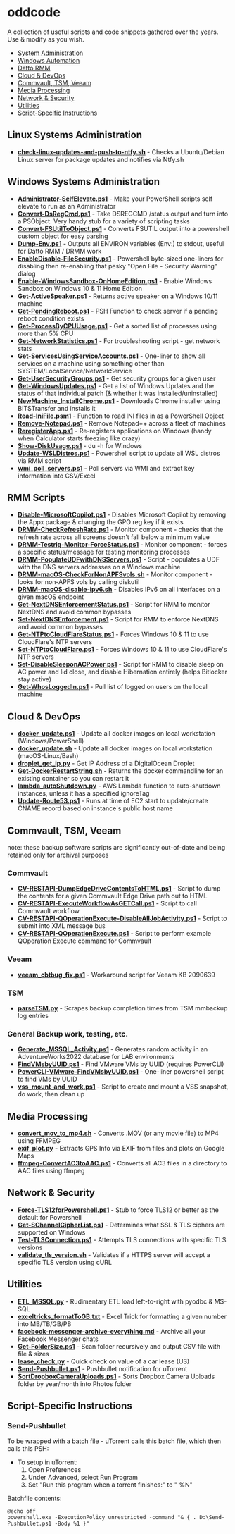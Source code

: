 # oddcode

A collection of useful scripts and code snippets gathered over the years.
Use & modify as you wish.

- [System Administration](#system-administration)
- [Windows Automation](#windows-automation)
- [Datto RMM](#datto-rmm)
- [Cloud & DevOps](#cloud--devops)
- [Commvault, TSM, Veeam](#commvault)
- [Media Processing](#media-processing)
- [Network & Security](#network--security)
- [Utilities](#utilities)
- [Script-Specific Instructions](#script-specific-instructions)

## Linux Systems Administration

* **[check-linux-updates-and-push-to-ntfy.sh](Linux_Systems_Administration/check-linux-updates-and-push-to-ntfy.sh)** - Checks a Ubuntu/Debian Linux server for package updates and notifies via Ntfy.sh

## Windows Systems Administration

* **[Administrator-SelfElevate.ps1](Windows_Systems_Administration/Administrator-SelfElevate.ps1)** - Make your PowerShell scripts self elevate to run as an Administrator
* **[Convert-DsRegCmd.ps1](Windows_Systems_Administration/Convert-DsRegCmd.ps1)** - Take DSREGCMD /status output and turn into a PSObject. Very handy stub for a variety of scripting tasks
* **[Convert-FSUtilToObject.ps1](Windows_Systems_Administration/Convert-FSUtilToObject.ps1)** - Converts FSUTIL output into a powershell custom object for easy parsing
* **[Dump-Env.ps1](Windows_Systems_Administration/Dump-Env.ps1)** - Outputs all ENVIRON variables (Env:) to stdout, useful for Datto RMM / DRMM work
* **[EnableDisable-FileSecurity.ps1](Windows_Systems_Administration/EnableDisable-FileSecurity.ps1)** - Powershell byte-sized one-liners for disabling then re-enabling that pesky "Open File - Security Warning" dialog
* **[Enable-WindowsSandbox-OnHomeEdition.ps1](Windows_Systems_Administration/Enable-WindowsSandbox-OnHomeEdition.ps1)** - Enable Windows Sandbox on Windows 10 & 11 Home Edition
* **[Get-ActiveSpeaker.ps1](Windows_Systems_Administration/Get-ActiveSpeaker.ps1)** - Returns active speaker on a Windows 10/11 machine
* **[Get-PendingReboot.ps1](Windows_Systems_Administration/Get-PendingReboot.ps1)** - PSH Function to check server if a pending reboot condition exists
* **[Get-ProcessByCPUUsage.ps1](Windows_Systems_Administration/Get-ProcessByCPUUsage.ps1)** - Get a sorted list of processes using more than 5% CPU
* **[Get-NetworkStatistics.ps1](Windows_Systems_Administration/Get-NetworkStatistics.ps1)** - For troubleshooting script - get network stats
* **[Get-ServicesUsingServiceAccounts.ps1](Windows_Systems_Administration/Get-ServicesUsingServiceAccounts.ps1)** - One-liner to show all services on a machine using something other than SYSTEM/LocalService/NetworkService
* **[Get-UserSecurityGroups.ps1](Windows_Systems_Administration/Get-UserSecurityGroups.ps1)** - Get security groups for a given user
* **[Get-WindowsUpdates.ps1](Windows_Systems_Administration/Get-WindowsUpdates.ps1)** - Get a list of Windows Updates and the status of that individual patch (& whether it was installed/uninstalled)
* **[NewMachine_InstallChrome.ps1](Windows_Systems_Administration/NewMachine_InstallChrome.ps1)** - Downloads Chrome installer using BITSTransfer and installs it
* **[Read-IniFile.psm1](Windows_Systems_Administration/Read-IniFile.psm1)** - Function to read INI files in as a PowerShell Object
* **[Remove-Notepad.ps1](Windows_Systems_Administration/Remove-Notepad.ps1)** - Remove Notepad++ across a fleet of machines
* **[ReregisterApp.ps1](Windows_Systems_Administration/ReregisterApp.ps1)** - Re-registers applications on Windows (handy when Calculator starts freezing like crazy)
* **[Show-DiskUsage.ps1](Windows_Systems_Administration/Show-DiskUsage.ps1)** - du -h for Windows
* **[Update-WSLDistros.ps1](Windows_Systems_Administration/Update-WSLDistros.ps1)** - Powershell script to update all WSL distros via RMM script
* **[wmi_poll_servers.ps1](Windows_Systems_Administration/wmi_poll_servers.ps1)** - Poll servers via WMI and extract key information into CSV/Excel

## RMM Scripts

* **[Disable-MicrosoftCopilot.ps1](RMM_Scripts/Disable-MicrosoftCopilot.ps1)** - Disables Microsoft Copilot by removing the Appx package & changing the GPO reg key if it exists
* **[DRMM-CheckRefreshRate.ps1](RMM_Scripts/DRMM-CheckRefreshRate.ps1)** - Monitor component - checks that the refresh rate across all screens doesn't fall below a minimum value
* **[DRMM-Testrig-Monitor-ForceStatus.ps1](RMM_Scripts/DRMM-Testrig-Monitor-ForceStatus.ps1)** - Monitor component - forces a specific status/message for testing monitoring processes
* **[DRMM-PopulateUDFwithDNSServers.ps1](RMM_Scripts/DRMM-PopulateUDFwithDNSServers.ps1)** - Script - populates a UDF with the DNS servers addresses on a Windows machine
* **[DRMM-macOS-CheckForNonAPFSvols.sh](RMM_Scripts/DRMM-macOS-CheckForNonAPFSvols.sh)** - Monitor component - looks for non-APFS vols by calling diskutil
* **[DRMM-macOS-disable-ipv6.sh](RMM_Scripts/DRMM-macOS-disable-ipv6.sh)** - Disables IPv6 on all interfaces on a given macOS endpoint
* **[Get-NextDNSEnforcementStatus.ps1](RMM_Scripts/Get-NextDNSEnforcementStatus.ps1)** - Script for RMM to monitor NextDNS and avoid common bypasses
* **[Set-NextDNSEnforcement.ps1](RMM_Scripts/Set-NextDNSEnforcement.ps1)** - Script for RMM to enforce NextDNS and avoid common bypasses
* **[Get-NTPtoCloudFlareStatus.ps1](Windows_Systems_Administration/Set-NTPtoCloudFlare.ps1)** - Forces Windows 10 & 11 to use CloudFlare's NTP servers
* **[Set-NTPtoCloudFlare.ps1](Windows_Systems_Administration/Set-NTPtoCloudFlare.ps1)** - Forces Windows 10 & 11 to use CloudFlare's NTP servers
* **[Set-DisableSleeponACPower.ps1](RMM_Scripts/Set-DisableSleeponACPower.ps1)** - Script for RMM to disable sleep on AC power and lid close, and disable Hibernation entirely (helps Bitlocker stay active)
* **[Get-WhosLoggedIn.ps1](RMM_Scripts/Get-WhosLoggedIn.ps1)** - Pull list of logged on users on the local machine

## Cloud & DevOps

* **[docker_update.ps1](Cloud_DevOps/docker_update.ps1)** - Update all docker images on local workstation (Windows/PowerShell)
* **[docker_update.sh](Cloud_DevOps/docker_update.sh)** - Update all docker images on local workstation (macOS-Linux/Bash)
* **[droplet_get_ip.py](Cloud_DevOps/droplet_get_ip.py)** - Get IP Address of a DigitalOcean Droplet
* **[Get-DockerRestartString.sh](Cloud_DevOps/Get-DockerRestartString.sh)** - Returns the docker commandline for an existing container so you can restart it
* **[lambda_autoShutdown.py](Cloud_DevOps/lambda_autoShutdown.py)** - AWS Lambda function to auto-shutdown instances, unless it has a specified ignoreTag
* **[Update-Route53.ps1](Cloud_DevOps/Update-Route53.ps1)** - Runs at time of EC2 start to update/create CNAME record based on instance's public host name

## Commvault, TSM, Veeam
note: these backup software scripts are significantly out-of-date and being retained only for archival purposes

### Commvault
* **[CV-RESTAPI-DumpEdgeDriveContentsToHTML.ps1](Commvault_TSM_Veeam/Commvault/CV-RESTAPI-DumpEdgeDriveContentsToHTML.ps1)** - Script to dump the contents for a given Commvault Edge Drive path out to HTML
* **[CV-RESTAPI-ExecuteWorkflowAsGETCall.ps1](Commvault_TSM_Veeam/Commvault/CV-RESTAPI-ExecuteWorkflowAsGETCall.ps1)** - Script to call Commvault workflow
* **[CV-RESTAPI-QOperationExecute-DisableAllJobActivity.ps1](Commvault_TSM_Veeam/Commvault/CV-RESTAPI-QOperationExecute-DisableAllJobActivity.ps1)** - Script to submit into XML message bus
* **[CV-RESTAPI-QOperationExecute.ps1](Commvault_TSM_Veeam/Commvault/CV-RESTAPI-QOperationExecute.ps1)** - Script to perform example QOperation Execute command for Commvault

### Veeam
* **[veeam_cbtbug_fix.ps1](Commvault_TSM_Veeam/Veeam/veeam_cbtbug_fix.ps1)** - Workaround script for Veeam KB 2090639

### TSM
* **[parseTSM.py](Commvault_TSM_Veeam/TSM/parseTSM.py)** - Scrapes backup completion times from TSM mmbackup log entries

### General Backup work, testing, etc.
* **[Generate_MSSQL_Activity.ps1](Commvault_TSM_Veeam/General/Generate_MSSQL_Activity.ps1)** - Generates random activity in an AdventureWorks2022 database for LAB environments
* **[FindVMsbyUUID.ps1](Commvault_TSM_Veeam/General/FindVMsbyUUID.ps1)** - Find VMware VMs by UUID (requires PowerCLI)
* **[PowerCLI-VMware-FindVMsbyUUID.ps1](Commvault_TSM_Veeam/General/PowerCLI-VMware-FindVMsbyUUID.ps1)** - One-liner powershell script to find VMs by UUID
* **[vss_mount_and_work.ps1](Commvault_TSM_Veeam/General/vss_mount_and_work.ps1)** - Script to create and mount a VSS snapshot, do work, then clean up

## Media Processing

* **[convert_mov_to_mp4.sh](Media_Processing/convert_mov_to_mp4.sh)** - Converts .MOV (or any movie file) to MP4 using FFMPEG
* **[exif_plot.py](Media_Processing/exif_plot.py)** - Extracts GPS Info via EXIF from files and plots on Google Maps
* **[ffmpeg-ConvertAC3toAAC.ps1](Media_Processing/ffmpeg-ConvertAC3toAAC.ps1)** - Converts all AC3 files in a directory to AAC files using ffmpeg

## Network & Security

* **[Force-TLS12forPowershell.ps1](Network_Security/Force-TLS12forPowershell.ps1)** - Stub to force TLS12 or better as the default for Powershell
* **[Get-SChannelCipherList.ps1](Network_Security/Get-SChannelCipherList.ps1)** - Determines what SSL & TLS ciphers are supported on Windows
* **[Test-TLSConnection.ps1](Network_Security/Test-TLSConnection.ps1)** - Attempts TLS connections with specific TLS versions
* **[validate_tls_version.sh](Network_Security/validate_tls_version.sh)** - Validates if a HTTPS server will accept a specific TLS version using cURL

## Utilities

* **[ETL_MSSQL.py](Utilities/ETL_MSSQL.py)** - Rudimentary ETL load left-to-right with pyodbc & MS-SQL
* **[exceltricks_formatToGB.txt](Utilities/exceltricks_formatToGB.txt)** - Excel Trick for formatting a given number into MB/TB/GB/PB
* **[facebook-messenger-archive-everything.md](Utilities/facebook-messenger-archive-everything.md)** - Archive all your Facebook Messenger chats
* **[Get-FolderSize.ps1](Utilities/Get-FolderSize.ps1)** - Scan folder recursively and output CSV file with file & sizes
* **[lease_check.py](Utilities/lease_check.py)** - Quick check on value of a car lease (US)
* **[Send-Pushbullet.ps1](Utilities/Send-Pushbullet.ps1)** - Pushbullet notification for uTorrent
* **[SortDropboxCameraUploads.ps1](Utilities/SortDropboxCameraUploads.ps1)** - Sorts Dropbox Camera Uploads folder by year/month into Photos folder


## Script-Specific Instructions

### Send-Pushbullet

To be wrapped with a batch file - uTorrent calls this batch file, which then calls this PSH:

* To setup in uTorrent:
  1. Open Preferences
  2. Under Advanced, select Run Program
  3. Set "Run this program when a torrent finishes:" to "<path to batch file> %N"

Batchfile contents:
```
@echo off
powershell.exe -ExecutionPolicy unrestricted -command "& { . D:\Send-Pushbullet.ps1 -Body %1 }"
```
